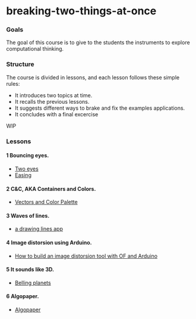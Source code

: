 # breaking-two-things-at-once

### Goals
The goal of this course is to give to the students the instruments to explore computational thinking.

### Structure
The course is divided in lessons, and each lesson follows these simple rules:

- It introduces two topics at time.
- It recalls the previous lessons.
- It suggests different ways to brake and fix the examples applications.
- It concludes with a final excercise

WIP


### Lessons

#### 1 Bouncing eyes.

- [Two eyes](https://github.com/edap/breaking-two-things-at-once/tree/master/01-two-eyes)
- [Easing](https://github.com/edap/breaking-two-things-at-once/tree/master/01-easing)

#### 2 C&C, AKA Containers and Colors.
- [Vectors and Color Palette](https://github.com/edap/breaking-two-things-at-once/tree/master/02-vectors)


#### 3 Waves of lines.
- [a drawing lines app](https://github.com/edap/breaking-two-things-at-once/tree/master/03-lines)

#### 4 Image distorsion using Arduino.
- [How to build an image distorsion tool with OF and Arduino](https://github.com/edap/breaking-two-things-at-once/tree/master/04-arduino) 

#### 5 It sounds like 3D.
- [Belling planets](https://github.com/edap/breaking-two-things-at-once/tree/master/05-planets)

#### 6 Algopaper.
- [Algopaper](https://github.com/edap/breaking-two-things-at-once/tree/master/06-algopaper)




